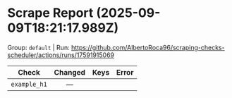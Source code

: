 # Scrape Report (2025-09-09T18:21:17.989Z)

Group: `default`  |  Run: https://github.com/AlbertoRoca96/scraping-checks-scheduler/actions/runs/17591915069

| Check | Changed | Keys | Error |
|---|:---:|:--|:--|
| `example_h1` | — |  |  |
